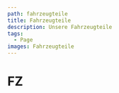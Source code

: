 ```yaml
---
path: fahrzeugteile
title: Fahrzeugteile
description: Unsere Fahrzeugteile
tags:
  - Page
images: Fahrzeugteile
---
```

# FZ
